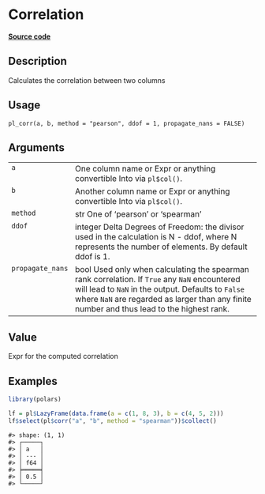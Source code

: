 

# Correlation

[**Source code**](https://github.com/pola-rs/r-polars/tree/main/R/functions__lazy.R#L734)

## Description

Calculates the correlation between two columns

## Usage

<pre><code class='language-R'>pl_corr(a, b, method = "pearson", ddof = 1, propagate_nans = FALSE)
</code></pre>

## Arguments

<table>
<tr>
<td style="white-space: nowrap; font-family: monospace; vertical-align: top">
<code id="pl_corr_:_a">a</code>
</td>
<td>
One column name or Expr or anything convertible Into<Expr> via
<code>pl$col()</code>.
</td>
</tr>
<tr>
<td style="white-space: nowrap; font-family: monospace; vertical-align: top">
<code id="pl_corr_:_b">b</code>
</td>
<td>
Another column name or Expr or anything convertible Into<Expr> via
<code>pl$col()</code>.
</td>
</tr>
<tr>
<td style="white-space: nowrap; font-family: monospace; vertical-align: top">
<code id="pl_corr_:_method">method</code>
</td>
<td>
str One of ‘pearson’ or ‘spearman’
</td>
</tr>
<tr>
<td style="white-space: nowrap; font-family: monospace; vertical-align: top">
<code id="pl_corr_:_ddof">ddof</code>
</td>
<td>
integer Delta Degrees of Freedom: the divisor used in the calculation is
N - ddof, where N represents the number of elements. By default ddof is
1.
</td>
</tr>
<tr>
<td style="white-space: nowrap; font-family: monospace; vertical-align: top">
<code id="pl_corr_:_propagate_nans">propagate_nans</code>
</td>
<td>
bool Used only when calculating the spearman rank correlation. If
<code>True</code> any <code>NaN</code> encountered will lead to
<code>NaN</code> in the output. Defaults to <code>False</code> where
<code>NaN</code> are regarded as larger than any finite number and thus
lead to the highest rank.
</td>
</tr>
</table>

## Value

Expr for the computed correlation

## Examples

``` r
library(polars)

lf = pl$LazyFrame(data.frame(a = c(1, 8, 3), b = c(4, 5, 2)))
lf$select(pl$corr("a", "b", method = "spearman"))$collect()
```

    #> shape: (1, 1)
    #> ┌─────┐
    #> │ a   │
    #> │ --- │
    #> │ f64 │
    #> ╞═════╡
    #> │ 0.5 │
    #> └─────┘

